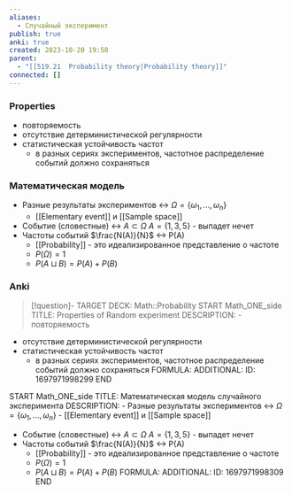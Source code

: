 ```yaml
---
aliases:
  - Случайный эксперимент
publish: true
anki: true
created: 2023-10-20 19:58
parent:
  - "[[519.21  Probability theory|Probability theory]]"
connected: []
---
```

### Properties
- повторяемость
- отсутствие детерминистической регулярности
- статистическая устойчивость частот
	- в разных сериях экспериментов, частотное распределение событий должно сохраняться


### Математическая модель 
- Разные результаты экспериментов  <-> $\Omega = \{\omega_1, ..., \omega_n\}$
	- [[Elementary event]] и [[Sample space]]
- Событие (словестные) <-> $A \subset \Omega$  $A = \{1, 3, 5\}$ - выпадет нечет
- Частоты событий $\frac{N(A)}{N}$ <-> P(A)
	- [[Probability]] - это идеализированное представление о частоте
	- $P(\Omega) = 1$
	- $P(A \sqcup B) = P(A) + P(B)$

### Anki
> [!question]-
TARGET DECK: Math::Probability
START
Math_ONE_side
TITLE: Properties of Random experiment
DESCRIPTION: - повторяемость
- отсутствие детерминистической регулярности
- статистическая устойчивость частот
	- в разных сериях экспериментов, частотное распределение событий должно сохраняться
FORMULA: 
ADDITIONAL:
ID: 1697971998299
END

START
Math_ONE_side
TITLE: Математическая модель случайного эксперимента
DESCRIPTION: - Разные результаты экспериментов  <-> $\Omega = \{\omega_1, ..., \omega_n\}$
	- [[Elementary event]] и [[Sample space]]
- Событие (словестные) <-> $A \subset \Omega$  $A = \{1, 3, 5\}$ - выпадет нечет
- Частоты событий $\frac{N(A)}{N}$ <-> P(A)
	- [[Probability]] - это идеализированное представление о частоте
	- $P(\Omega) = 1$
	- $P(A \sqcup B) = P(A) + P(B)$
FORMULA: 
ADDITIONAL:
ID: 1697971998309
END















